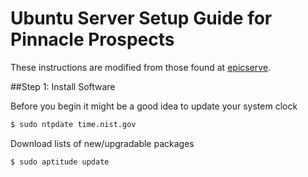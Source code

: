 # Ubuntu Server Setup Guide for Pinnacle Prospects

These instructions are modified from those found at [epicserve].

[epicserve]: https://epicserve-docs.readthedocs.org/en/latest/django/ubuntu-server-django-guide.html

##Step 1: Install Software


Before you begin it might be a good idea to update your system clock
```bash
$ sudo ntpdate time.nist.gov
```
Download lists of new/upgradable packages
```bash
$ sudo aptitude update
```